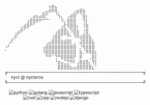 ⠀⠀⠀⠀⠀⠀⠀⠀⠀⠀⠀⠀⠀⠀⢤⣶⣄⠀⠀⠀⠀⠀⠀⠀⠀⠀⠀⠀⠀⠀\
⠀⠀⠀⠀⠀⠀⠀⠀⠀⠀⠀⠀⣀⣤⡾⠿⢿⡀⠀⠀⠀⠀⣠⣶⣿⣷⠀⠀⠀⠀\
⠀⠀⠀⠀⠀⠀⠀⠀⢀⣴⣦⣴⣿⡋⠀⠀⠈⢳⡄⠀⢠⣾⣿⠁⠈⣿⡆⠀⠀⠀\
⠀⠀⠀⠀⠀⠀⠀⣰⣿⣿⠿⠛⠉⠉⠁⠀⠀⠀⠹⡄⣿⣿⣿⠀⠀⢹⡇⠀⠀⠀\
⠀⠀⠀⠀⠀⣠⣾⡿⠋⠁⠀⠀⠀⠀⠀⠀⠀⠀⣰⣏⢻⣿⣿⡆⠀⠸⣿⠀⠀⠀\
⠀⠀⠀⢀⣴⠟⠁⠀⠀⠀⠀⠀⠀⠀⠀⠀⢠⣾⣿⣿⣆⠹⣿⣷⠀⢘⣿⠀⠀⠀\
⠀⠀⢀⡾⠁⠀⠀⠀⠀⠀⠀⠀⠀⠀⠀⢰⣿⣿⠋⠉⠛⠂⠹⠿⣲⣿⣿⣧⠀⠀\
⠀⢠⠏⠀⠀⠀⠀⠀⠀⠀⠀⠀⠀⢀⣤⣿⣿⣿⣷⣾⣿⡇⢀⠀⣼⣿⣿⣿⣧⠀\
⠰⠃⠀⠀⠀⠀⠀⠀⠀⠀⠀⠀⢠⣾⣿⣿⣿⣿⣿⣿⣿⣿⣿⠀⡘⢿⣿⣿⣿⠀\
⠁⠀⠀⠀⠀⠀⠀⠀⠀⠀⠀⠀⠸⣿⣿⣿⣿⣿⣿⣿⣿⣿⣿⠀⣷⡈⠿⢿⣿⡆\
⠀⠀⠀⠀⠀⠀⠀⠀⠀⠀⠀⠀⠀⠙⠛⠁⢙⠛⣿⣿⣿⣿⡟⠀⡿⠀⠀⢀⣿⡇\
⠀⠀⠀⠀⠀⠀⠀⠀⠀⠀⠀⠀⠀⠀⠀⠀⠘⣶⣤⣉⣛⠻⠇⢠⣿⣾⣿⡄⢻⡇\
⠀⠀⠀⠀⠀⠀⠀⠀⠀⠀⠀⠀⠀⠀⠀⠀⠀⣿⣿⣿⣿⣦⣤⣾⣿⣿⣿⣿⣆⠁\
╔─────────────────────────────────────────────╗\
  nyct @ nycteros\
╚─────────────────────────────────────────────╝\
\
 ![python](https://img.shields.io/badge/python-white?style=for-the-badge&logo=python&logoColor=white&color=%230D1117) ![golang](https://img.shields.io/badge/golang-white?style=for-the-badge&logo=go&logoColor=white&color=%230D1117) ![javascript](https://img.shields.io/badge/javascript-ffffff?style=for-the-badge&logo=javascript&logoColor=%23ffffff&color=%23230D1117) ![typescript](https://img.shields.io/badge/typescript-white?style=for-the-badge&logo=typescript&logoColor=white&color=%230D1117)\
     ![rust](https://img.shields.io/badge/rust-230D1117?style=for-the-badge&logo=rust&logoColor=%23ffffff&color=%23230D1117) ![cpp](https://img.shields.io/badge/C%2B%2B-00599C?style=for-the-badge&logo=C%2B%2B&logoColor=%23ffffff&color=%230D1117) ![nodejs](https://img.shields.io/badge/NODE.JS-5FA04E?style=for-the-badge&logo=node.js&logoColor=%23ffffff&color=%230D1117) ![django](https://img.shields.io/badge/DJANGO-5FA04E?style=for-the-badge&logo=django&logoColor=%23ffffff&color=%230D1117)




